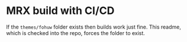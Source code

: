 # MRX build with CI/CD

If the `themes/fohuw` folder exists then builds work just fine. This readme,
which is checked into the repo, forces the folder to exist.